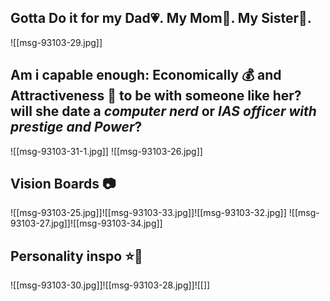 ## Gotta Do it for my Dad💗. My Mom💞. My Sister💝.
![[msg-93103-29.jpg]]

## Am i capable enough: Economically 💰 and Attractiveness 👦 to be with someone like her? will she date a *computer nerd* or *IAS officer with prestige and Power*? 
![[msg-93103-31-1.jpg]]
![[msg-93103-26.jpg]]

## Vision Boards 📷
![[msg-93103-25.jpg]]![[msg-93103-33.jpg]]![[msg-93103-32.jpg]]
![[msg-93103-27.jpg]]![[msg-93103-34.jpg]]
## Personality inspo ⭐🌃
![[msg-93103-30.jpg]]![[msg-93103-28.jpg]]![[]]